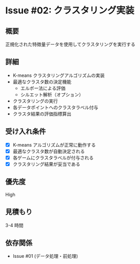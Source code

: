 # Issue #02: クラスタリング実装

## 概要

正規化された特徴量データを使用してクラスタリングを実行する

## 詳細

- K-means クラスタリングアルゴリズムの実装
- 最適なクラスタ数の決定機能
  - エルボー法による評価
  - シルエット解析（オプション）
- クラスタリングの実行
- 各データポイントへのクラスタラベル付与
- クラスタ結果の評価指標算出

## 受け入れ条件

- [x] K-means アルゴリズムが正常に動作する
- [x] 最適なクラスタ数が自動決定される
- [x] 各ゲームにクラスタラベルが付与される
- [x] クラスタリング結果が妥当である

## 優先度

High

## 見積もり

3-4 時間

## 依存関係

- Issue #01 (データ処理・前処理)
